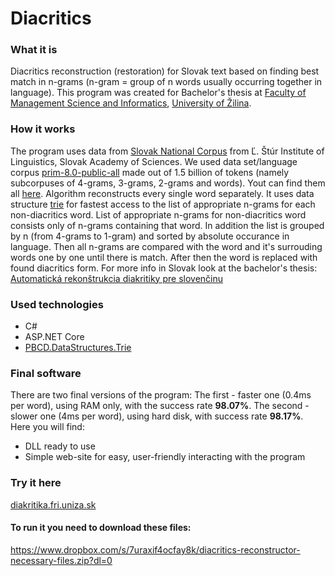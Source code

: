 # Diacritics

### What it is
Diacritics reconstruction (restoration) for Slovak text based on finding best match in n-grams (n-gram = group of n words usually occurring together in language). 
This program was created for Bachelor's thesis at [Faculty of Management Science and Informatics](https://www.fri.uniza.sk/en/), [University of Žilina](https://www.uniza.sk/index.php/en/). 

### How it works
The program uses data from [Slovak National Corpus](https://korpus.sk/index_en.html) from Ľ. Štúr Institute of Linguistics, Slovak Academy of Sciences. We used data set/language corpus [prim-8.0-public-all](https://korpus.sk/prim(2d)8(2e)0_en.html) made out of 1.5 billion of tokens (namely subcorpuses of 4-grams, 3-grams, 2-grams and words). Yout can find them all [here](https://korpus.sk/files/prim-8.0/).
Algorithm reconstructs every single word separately. It uses data structure [trie](https://en.wikipedia.org/wiki/Trie) for fastest access to the list of appropriate n-grams for each non-diacritics word. List of appropriate n-grams for non-diacritics word consists only of n-grams containing that word. In addition the list is grouped by n (from 4-grams to 1-gram) and sorted by absolute occurance in language. Then all n-grams are compared with the word and it's surrouding words one by one until there is match. After then the word is replaced with found diacritics form.
For more info in Slovak look at the bachelor's thesis: [Automatická rekonštrukcia diakritiky pre slovenčinu](https://opac.crzp.sk/?fn=detailBiblioForm&sid=BCA102CB6C4CA54D4AE7A475C35B&seo=CRZP-detail-kniha)

### Used technologies
- C#
- ASP.NET Core
- [PBCD.DataStructures.Trie](https://www.nuget.org/packages/PBCD.DataStructures.Trie/)

### Final software
There are two final versions of the program: 
The first - faster one (0.4ms per word), using RAM only, with the success rate **98.07%**.
The second - slower one (4ms per word), using hard disk, with success rate **98.17%**.
Here you will find:
- DLL ready to use
- Simple web-site for easy, user-friendly interacting with the program

### Try it here
[diakritika.fri.uniza.sk](http://diakritika.fri.uniza.sk/)

#### To run it you need to download these files:
https://www.dropbox.com/s/7uraxif4ocfay8k/diacritics-reconstructor-necessary-files.zip?dl=0
